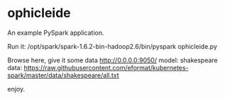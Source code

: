 # ophicleide

An example PySpark application.

Run it:
    /opt/spark/spark-1.6.2-bin-hadoop2.6/bin/pyspark ophicleide.py

Browse here, give it some data
    http://0.0.0.0:9050/
    model: shakespeare
    data: https://raw.githubusercontent.com/eformat/kubernetes-spark/master/data/shakespeare/all.txt

enjoy.
